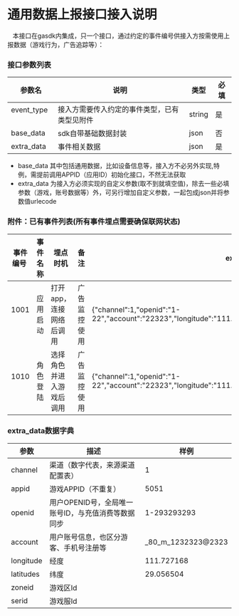 通用数据上报接口接入说明
=========================
    本接口在gasdk内集成，只一个接口，通过约定的事件编号供接入方按需使用上报数据（游戏行为，广告追踪等）：

### 接口参数列表

| 参数名   | 说明   | 类型   | 必填 |
|----------|--------|--------|------|
| event_type   | 接入方需要传入约定的事件类型，已有类型见附件 | string | 是 |
| base_data   | sdk自带基础数据封装 | json | 否  |
| extra_data   | 事件相关数据| json | 是 |

* base_data 其中包括通用数据，比如设备信息等，接入方不必另外实现,特例，需提前调用APPID（应用ID）初始化接口，不然无法获取
* extra_data 为接入方必须实现的自定义参数(取不到就填空值)，除去一些必填参数（游戏，账号数据等）外，可另行增加自定义参数，一起包成json并将参数值urlecode

### 附件：已有事件列表(所有事件埋点需要确保联网状态)
| 事件编号  | 事件名称 | 埋点时机 | 备注 | extra_data必填参数
|----------|--------|--------|------|------|
| 1001   | 应用启动 | 打开app，连接网络后调用 | 广告监控使用 | {"channel":1,"openid":"1-22","account":"22323","longitude":"111.727168","latitudes":"29.056504"}
| 1010   | 角色登陆 | 选择角色并进入游戏后调用 | 广告监控使用 | {"channel":1,"openid":"1-22","account":"22323","longitude":"111.727168","latitudes":"29.056504","zoneid":1,"servid":2}

### extra_data数据字典
 
 |参数|描述|样例|
 |---|---|---|
 |channel|渠道（数字代表，来源渠道配置表）|1|
 |appid|游戏APPID（不重复）|5051|
 |openid|用户OPENID号，全局唯一账号ID，与充值消费等数据同步|1-293293293|
 |account|用户账号信息，也区分游客、手机号注册等| _80_m_1232323@2323 |
 |longitude|经度|111.727168|
 |latitudes|纬度|29.056504|
 |zoneid|游戏区Id||
 |serid|游戏服Id||

